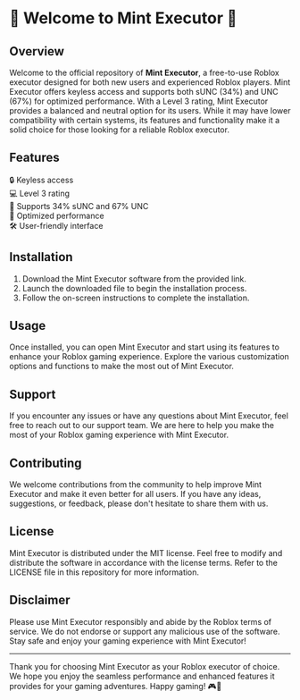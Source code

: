 # 🌟 Welcome to Mint Executor 🌟

## Overview
Welcome to the official repository of **Mint Executor**, a free-to-use Roblox executor designed for both new users and experienced Roblox players. Mint Executor offers keyless access and supports both sUNC (34%) and UNC (67%) for optimized performance. With a Level 3 rating, Mint Executor provides a balanced and neutral option for its users. While it may have lower compatibility with certain systems, its features and functionality make it a solid choice for those looking for a reliable Roblox executor.

## Features
🔒 Keyless access\
💻 Level 3 rating\
🌈 Supports 34% sUNC and 67% UNC\
🚀 Optimized performance\
🛠️ User-friendly interface

## Installation
1. Download the Mint Executor software from the provided link.
2. Launch the downloaded file to begin the installation process.
3. Follow the on-screen instructions to complete the installation.

## Usage
Once installed, you can open Mint Executor and start using its features to enhance your Roblox gaming experience. Explore the various customization options and functions to make the most out of Mint Executor.

## Support
If you encounter any issues or have any questions about Mint Executor, feel free to reach out to our support team. We are here to help you make the most of your Roblox gaming experience with Mint Executor.

## Contributing
We welcome contributions from the community to help improve Mint Executor and make it even better for all users. If you have any ideas, suggestions, or feedback, please don't hesitate to share them with us.

## License
Mint Executor is distributed under the MIT license. Feel free to modify and distribute the software in accordance with the license terms. Refer to the LICENSE file in this repository for more information.

## Disclaimer
Please use Mint Executor responsibly and abide by the Roblox terms of service. We do not endorse or support any malicious use of the software. Stay safe and enjoy your gaming experience with Mint Executor!

---

Thank you for choosing Mint Executor as your Roblox executor of choice. We hope you enjoy the seamless performance and enhanced features it provides for your gaming adventures. Happy gaming! 🎮🚀